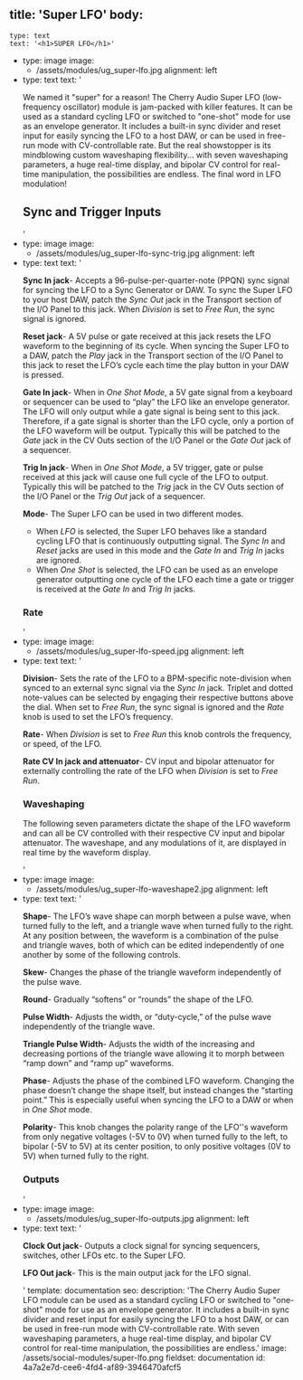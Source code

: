 title: 'Super LFO'
body:
  -
    type: text
    text: '<h1>SUPER LFO</h1>'
  -
    type: image
    image:
      - /assets/modules/ug_super-lfo.jpg
    alignment: left
  -
    type: text
    text: '<p>We named it "super" for a reason! The Cherry Audio Super LFO (low-frequency oscillator) module is jam-packed with killer features. It can be used as a standard cycling LFO or switched to "one-shot" mode for use as an envelope generator. It includes a built-in sync divider and reset input for easily syncing the LFO to a host DAW, or can be used in free-run mode with CV-controllable rate. But the real showstopper is its mindblowing custom waveshaping flexibility... with seven waveshaping parameters, a huge real-time display, and bipolar CV control for real-time manipulation, the possibilities are endless. The final word in LFO modulation!</p><h2><strong>Sync and Trigger Inputs</strong></h2>'
  -
    type: image
    image:
      - /assets/modules/ug_super-lfo-sync-trig.jpg
    alignment: left
  -
    type: text
    text: '<p><strong>Sync In jack</strong>- Accepts a 96-pulse-per-quarter-note (PPQN) sync signal for syncing the LFO to a Sync Generator or DAW. To sync the Super LFO to your host DAW, patch the <em>Sync Out</em> jack in the Transport section of the I/O Panel to this jack. When <em>Division</em> is set to <em>Free Run</em>, the sync signal is ignored.</p><p><strong>Reset jack</strong>- A 5V pulse or gate received at this jack resets the LFO waveform to the beginning of its cycle. When syncing the Super LFO to a DAW, patch the <em>Play</em> jack in the Transport section of the I/O Panel to this jack to reset the LFO’s cycle each time the play button in your DAW is pressed.</p><p><strong>Gate In jack</strong>- When in <em>One Shot Mode</em>, a 5V gate signal from a keyboard or sequencer can be used to “play” the LFO like an envelope generator. The LFO will only output while a gate signal is being sent to this jack. Therefore, if a gate signal is shorter than the LFO cycle, only a portion of the LFO waveform will be output. Typically this will be patched to the <em>Gate</em> jack in the CV Outs section of the I/O Panel or the <em>Gate Out</em> jack of a sequencer.</p><p><strong>Trig In jack</strong>- When in <em>One Shot Mode</em>, a 5V trigger, gate or pulse received at this jack will cause one full cycle of the LFO to output. Typically this will be patched to the <em>Trig</em> jack in the CV Outs section of the I/O Panel or the <em>Trig Out</em> jack of a sequencer.</p><p><strong>Mode</strong>- The Super LFO can be used in two different modes.</p><ul><li>When <em>LFO</em> is selected, the Super LFO behaves like a standard cycling LFO that is continuously outputting signal. The <em>Sync In</em> and <em>Reset</em> jacks are used in this mode and the <em>Gate In</em> and <em>Trig In</em> jacks are ignored.&nbsp;</li><li>When <em>One Shot</em> is selected, the LFO can be used as an envelope generator outputting one cycle of the LFO each time a gate or trigger is received at the <em>Gate In</em> and <em>Trig In</em> jacks.</li></ul><h3><strong>Rate</strong></h3>'
  -
    type: image
    image:
      - /assets/modules/ug_super-lfo-speed.jpg
    alignment: left
  -
    type: text
    text: '<p><strong>Division</strong>- Sets the rate of the LFO to a BPM-specific note-division when synced to an external sync signal via the <em>Sync In</em> jack. Triplet and dotted note-values can be selected by engaging their respective buttons above the dial. When set to <em>Free Run</em>, the sync signal is ignored and the <em>Rate</em> knob is used to set the LFO’s frequency.</p><p><strong>Rate</strong>- When <em>Division</em> is set to <em>Free Run</em> this knob controls the frequency, or speed, of the LFO.</p><p><strong>Rate CV In jack and attenuator</strong>- CV input and bipolar attenuator for externally controlling the rate of the LFO when <em>Division</em> is set to <em>Free Run</em>.</p><h3><strong>Waveshaping</strong></h3><p>The following seven parameters dictate the shape of the LFO waveform and can all be CV controlled with their respective CV input and bipolar attenuator. The waveshape, and any modulations of it, are displayed in real time by the waveform display.&nbsp;</p>'
  -
    type: image
    image:
      - /assets/modules/ug_super-lfo-waveshape2.jpg
    alignment: left
  -
    type: text
    text: '<p><strong>Shape</strong>- The LFO’s wave shape can morph between a pulse wave, when turned fully to the left, and a triangle wave when turned fully to the right. At any position between, the waveform is a combination of the pulse and triangle waves, both of which can be edited independently of one another by some of the following controls.<br></p><p><strong>Skew</strong>- Changes the phase of the triangle waveform independently of the pulse wave.</p><p><strong>Round</strong>- Gradually “softens” or “rounds” the shape of the LFO.</p><p><strong>Pulse Width</strong>- Adjusts the width, or “duty-cycle,” of the pulse wave independently of the triangle wave.&nbsp;</p><p><strong>Triangle Pulse Width</strong>- Adjusts the width of the increasing and decreasing portions of the triangle wave allowing it to morph between “ramp down” and “ramp up” waveforms.&nbsp;</p><p><strong>Phase</strong>- Adjusts the phase of the combined LFO waveform. Changing the phase doesn’t change the shape itself, but instead changes the “starting point.” This is especially useful when syncing the LFO to a DAW or when in <em>One Shot</em> mode.</p><p><strong>Polarity</strong>- This knob changes the polarity range of the LFO''s waveform from only negative voltages (-5V to 0V) when turned fully to the left, to bipolar (-5V to 5V) at its center position, to only positive voltages (0V to 5V) when turned fully to the right.</p><h3>Outputs</h3>'
  -
    type: image
    image:
      - /assets/modules/ug_super-lfo-outputs.jpg
    alignment: left
  -
    type: text
    text: '<p><strong>Clock Out jack</strong>- Outputs a clock signal for syncing sequencers, switches, other LFOs etc. to the Super LFO.</p><p><strong>LFO Out jack</strong>- This is the main output jack for the LFO signal.</p>'
template: documentation
seo:
  description: 'The Cherry Audio Super LFO module can be used as a standard cycling LFO or switched to "one-shot" mode for use as an envelope generator. It includes a built-in sync divider and reset input for easily syncing the LFO to a host DAW, or can be used in free-run mode with CV-controllable rate. With seven waveshaping parameters, a huge real-time display, and bipolar CV control for real-time manipulation, the possibilities are endless.'
  image: /assets/social-modules/super-lfo.png
fieldset: documentation
id: 4a7a2e7d-cee6-4fd4-af89-3946470afcf5
